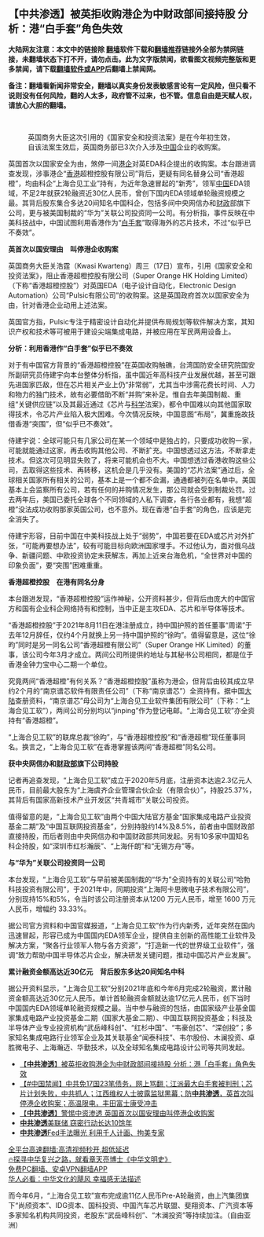  <!-- 面包屑导航 --> <h2>【中共渗透】被英拒收购港企为中财政部间接持股 分析：港“白手套”角色失效</h2> <p class="notice"><b>大陆网友注意：本文中的链接除 <a href="https://github.com/bannedbook/fanqiang" >翻墙</a>软件下载和<a href="https://github.com/killgcd/justmysocks/blob/master/README.md">翻墙推荐</a>链接外全部为禁网链接，未翻墙状态下打不开，请勿点击。此为文字版禁闻，欲看图文视频完整版和更多禁闻，请下载<a href="https://github.com/bannedbook/fanqiang">翻墙软件或APP</a>后翻墙上禁闻网。</p><p>备注：翻墙看新闻非常安全，翻墙以真实身份发表敏感言论有一定风险，但只看不说则没有任何风险，翻的人太多，政府管不过来，也不管。信息自由是天赋人权，请放心大胆的翻墙。</b></p>  <div class="entry"> <br /> <figure><a href="https://i0.wp.com/upload-images-bucket-v64rleca837do.s3.eu-west-1.amazonaws.com/wp-content/uploads/2022/08/19210544/e93dfad4-ed05-4d89-8d54-23fd067a9ce4.jpeg?fit=620%2C413&#038;ssl=1" data-caption="英国商务大臣这次引用的《国家安全和投资法案》是在今年初生效，自该法案生效后，英国商务部已3次介入涉及中国企业的收购案。"></a><figcaption class="wp-caption-text">英国商务大臣这次引用的《国家安全和投资法案》是在今年初生效，自该法案生效后，英国商务部已3次介入涉及<a href="https://www.bannedbook.org/bnews/tag/%E4%B8%AD%E5%9B%BD/" class="st_tag internal_tag" rel="tag" title="标签 中国 下的日志">中国</a>企业的收购案。</figcaption></figure> <p>英国首次以国家安全为由，煞停一间<a href="https://www.bannedbook.org/bnews/tag/%E6%B8%AF%E4%BC%81/" class="st_tag internal_tag" rel="tag" title="标签 港企 下的日志">港企</a>对英EDA科企提出的收购案。本台跟进调查发现，涉事港企“<a href="https://www.bannedbook.org/bnews/tag/%e9%a6%99%e6%b8%af/" class="st_tag internal_tag" rel="tag" title="标签 香港 下的日志">香港</a>超橙控股有限公司”背后，更疑有同名替身公司“香港超橙”，均由科企“上海合见工业”持有，为近年急速冒起的“新秀”，领军<span class='wp_keywordlink_affiliate'><a href="https://www.bannedbook.org/" title="中国" target="_blank">中国</a></span>EDA领域，不足2年就获2轮融资近30亿人民币，曾创下国内EDA领域单轮融资规模之最。其背后股东集合多达20间知名中国科企，包括多间中央网信办和<a href="https://www.bannedbook.org/bnews/tag/%E8%B4%A2%E6%94%BF/" class="st_tag internal_tag" rel="tag" title="标签 财政 下的日志">财政</a>部旗下公司，更与被美国制裁的“华为”关联公司投资同一公司。有分析指，事件反映在中美科技战中，中国试图利用香港作为“<a href="https://www.bannedbook.org/bnews/tag/%E7%99%BD%E6%89%8B%E5%A5%97/" class="st_tag internal_tag" rel="tag" title="标签 白手套 下的日志">白手套</a>”取得海外的芯片技术，不过“似乎已不奏效”。</p> <p><strong>英首次以国安理由　叫停港企收购案</strong></p> <p>英国商务大臣关浩霆（Kwasi Kwarteng）周三（17日）宣布，引用《国家安全和投资法案》，阻止香港超橙控股有限公司（Super Orange HK Holding Limited）（下称“香港超橙控股”）对英国EDA（电子设计自动化，Electronic Design Automation）公司“Pulsic有限公司”的收购案。这是英国政府首次以国家安全为由，针对香港企业动用上述法案。</p> <p>英国官方指，Pulsic专注于精密设计自动化并提供布局规划等软件解决方案，其知识产权和技术等可被用于建设尖端集成电路，并被应用在军民两用设备上。</p> <p><strong>分析：利用香港作“白手套”似乎已不奏效</strong></p>  <p>对于有中国官方背景的“香港超橙控股”在英国收购触礁，台湾国防安全研究院国安所副研究员侍建宇向本台整体分析指，虽中国近年高科技产业发展优越，甚至可跟先进国家匹敌，但在芯片相关产业上仍“非常弱”，尤其当中涉需花费长时间、人力和物力的独门技术，故有必要借助不断“并购”来补足。惟自去年美国制裁、重组“关键供应链”以及其最近通过《芯片与<span class='wp_keywordlink'><a href="https://www.bannedbook.org/forum11/topic309.html" title="禁片：“科学”的棍子" target="_blank">科学</a></span>法案》，都令中国难以向其他国家取得技术，令芯片产业陷入极大困难。今次情况反映，中国意图“布局”，冀重施故技借香港“突围”，但“似乎已不奏效”。</p> <p>侍建宇说：全球可能只有几家公司在某一个领域中是独占的，只要成功收购一家，可能就能通过这家，再去收购其他公司、不断扩充。中国想透过这方法，不断拿走技术。但这次可见明显失败了，将来可能机会也不大。中国想透过香港收购这些公司，去取得这些技术、再转移，这机会是几乎没有。美国的“芯片法案”通过后，全球相关国家所有相关的公司，基本上是一个都不会漏，通通都被列在名单中。美国基本上会监察所有公司，若有任何的并购情况发生，那公司就会受到制裁处罚。过去两年后，美国已委托全球各个不同领域的人私下调查，各行各业都有，我想“超橙”没法成功收购那家英国公司，也不意外。现在香港“白手套”的角色，应该是完全消失了。</p> <p>侍建宇形容，目前中国在中美科技战上处于“弱势”，中国若要在EDA或芯片对外扩张，“可能再要想办法”，较有可能目标向欧洲国家埋手。不过他认为，面对俄乌战争、新疆问题、中欧投资协定未获解冻，再加上近来台海危机，“全世界对中国的印象负面”，要“突围”困难重重。</p> <p><strong>香港超橙控股　在港有同名分身</strong></p> <p>本台跟进发现，“香港超橙控股”运作神秘，公开资料甚少，但背后由庞大的中国官方和国有企业科企网络持有和控制，当中正是主攻EDA、芯片和半导体等技术。</p>  <p>“香港超橙控股”于2021年8月11日在港注册成立，持中国护照的首任董事“周诺”于去年12月辞任，仅约4个月就换上另一持中国护照的“徐昀”。值得留意是，这位“徐昀”同时是另一同名公司“香港超橙有限公司”（Super Orange HK Limited）的董事，该公司今年3月才成立。两间公司所提供的地址与其秘书公司相同，都是位于香港金钟力宝中心二期一个单位。</p> <p>究竟两间“香港超橙”有何关系？“香港超橙控股”虽称为港企，但背后由较其成立早约2个月的“南京谱芯软件有限责任公司”（下称“南京谱芯”）全资持有。据中国<span class='wp_keywordlink_affiliate'><a href="https://www.bannedbook.org/" title="大陆" target="_blank">大陆</a></span>查册资料，“南京谱芯”母公司为“上海合见工业软件集团有限公司”（下称：“上海合见工软”），两间公司分别均以“jinping”作为登记电邮。“上海合见工软”亦全资持有“香港超橙”。</p> <p>“上海合见工软”的联席总裁“徐昀”，与“香港超橙控股”和“香港超橙”现任董事同名。换言之，“上海合见工软”在香港掌握该两间“香港超橙”同名公司。</p> <p><strong>获中央网信办和<a href="https://www.bannedbook.org/bnews/tag/%E8%B4%A2%E6%94%BF%E9%83%A8/" class="st_tag internal_tag" rel="tag" title="标签 财政部 下的日志">财政部</a>旗下公司持股</strong></p> <p>记者再追查发现，“上海合见工软”成立于2020年5月底，注册资本达逾2.3亿元人民币，目前最大股东为“上海虞齐企业管理合伙企业（有限合伙）”，持股25.37%，其背后有国家高新技术产业开发区“共青城市”关联公司投资。</p>  <p>值得留意的是，“上海合见工软”由两个中国大陆官方基金“国家集成电路产业投资基金二期”及“中国互联网投资基金”，分别持股约14%及8.5%，前者由中国财政部直接持股，而后者则由中央网信办和中国财政部共同发起。另有10多家中国知名科企持股，如“深圳市红杉瀚辰”、“上海仟朗”和“无锡方舟”等。</p> <p><strong>与“华为”关联公司投资同一公司</strong></p> <p>本台发现，“上海合见工软”与早前被美国制裁的“华为”全资持有的关联公司“哈勃科技投资有限公司”，于2021年中，同期投资“上海阿卡思微电子技术有限公司”，分别现持15%和5%，令当时该公司注册资本从1200 万元人民币，增至 1600 万元人民币，增幅约 33.33%。</p> <p>据公司官方资料和中国官媒报道，“上海合见工软”作为行内新秀，近年突然在国内迅速冒起，形容已成为中国国内EDA领军企业，提供自主创新的高性能工业软件及解决方案，“聚各行业领军人物与各方资源”，“打造新一代的世界级工业软件”，强调“致力帮助中国半导体芯片企业，解决研发关键问题，推动中国芯片产业发展”。</p> <p><strong>累计融资金额高达近30亿元　背后股东多达20间知名中科</strong></p>  <p>据公开资料显示，“上海合见工软”分别2021年底和今年6月完成2轮融资，累计融资金额高达近30亿元人民币。单计首轮融资金额就达逾17亿元人民币，创下当时中国国内EDA领域单轮融资规模之最。当中参与融资的包括，由国家级产业基金国家集成电路产业投资基金二期（国家大基金二期）、中国互联网投资基金；科技及半导体产业专业投资机构“武岳峰科创”、“红杉中国”、“韦豪创芯”、“深创投”；多家知名集成电路行业领军企业及其关联基金“闻泰科技”、韦尔股份、木澜投资、卓胜微电子、上海瀚迈、华勤技术，以及全球知名集成电路设计公司等共同发起。</p> <div id="taboola-mid-1"></div>  <ul class='op-related-articles' title='相关阅读'> <li><a href='https://www.bannedbook.org/bnews/baitai/20220820/1773932.html' target='_blank'>【<b>中共渗透</b>】被英拒收购港企为中财政部间接持股 分析：港「白手套」角色失效</a></li> <li><a href='https://www.bannedbook.org/bnews/bannedvideo/20220820/1773885.html' target='_blank'>【#中国禁闻】中共免17国23笔债务，网上骂翻；江派最大白手套被判刑；芯片计划失败，中共抓人；江西维权人士披露监狱黑幕；防<b>中共渗透</b>，英首次叫停港企收购案；高温限电，丰田富士康受冲击</a></li> <li><a href='https://www.bannedbook.org/bnews/headline/20220819/1773768.html' target='_blank'>【<b>中共渗透</b>】警惕中资渗透 英国首次以国安理由叫停港企收购案</a></li> <li><a href='https://www.bannedbook.org/bnews/bannedvideo/20220728/1764118.html' target='_blank'><b>中共渗透</b>美联储 窃密行动长达10馀年</a></li> <li><a href='https://www.bannedbook.org/bnews/bannedvideo/20220728/1764114.html' target='_blank'><b>中共渗透</b>Fed手法曝光 利用千人计画、拘美专家</a></li> </ul> <p class="texttj"> <a href="https://github.com/bannedbook/fanqiang/wiki/V2ray%E6%9C%BA%E5%9C%BA" target="_blank">全平台高速翻墙:高清视频秒开,超低延迟</a><br/> <a href="https://www.bannedbook.org/bnews/comments/20220808/1768773.html" target="_blank">🔥探寻中华复兴之路，就看章天亮博士《中华文明史》</a><br/> <a href="https://github.com/bannedbook/fanqiang/wiki/%E7%A6%81%E9%97%BB%E7%BD%91%E5%AE%89%E5%8D%93%E7%BF%BB%E5%A2%99%E6%96%B0%E9%97%BBAPP" target="_blank">免费PC翻墙、安卓VPN翻墙APP</a><br/> <a href="https://www.bannedbook.org/bnews/comments/20220220/1694796.html" target="_blank">华人必看：中华文化的飓风 幸福感无法描述</a> </p><p>而今年6月，“上海合见工软”宣布完成逾11亿人民币Pre-A轮融资，由上汽集团旗下“尚颀资本”、IDG资本、国科投资、中国汽车芯片联盟、斐翔资本、广汽资本等多家知名机构共同投资，老股东“武岳峰科创”、“木澜投资”等持续加注。（自由亚洲）</p><a name='sharetosocial'></a>  <div style="margin-bottom:5px;padding-bottom:5px;clear:both"> <div id="archive-pix-1" class="banner-ads"> <!-- AuctionX Display platform tag START --> <div id="27602x728x90x621x_ADSLOT1" clicktrack="%%CLICK_URL_ESC%%"></div>  <!-- AuctionX Display platform tag END --> </div> <div id="archive-pix-2" class="banner-ads"> <!-- AuctionX Display platform tag START --> <div id="27556x300x250x621x_ADSLOT1" clicktrack="%%CLICK_URL_ESC%%" style="margin:0 auto;text-align:center"></div>  <!-- AuctionX Display platform tag END --> </div> </div>  <div id="archive-pix-1" class="banner-ads"> <!-- AuctionX Display platform tag START --> <div id="27603x728x90x621x_ADSLOT1" clicktrack="%%CLICK_URL_ESC%%"></div>  <!-- AuctionX Display platform tag END --> </div> </div><!--END ENTRY--> 